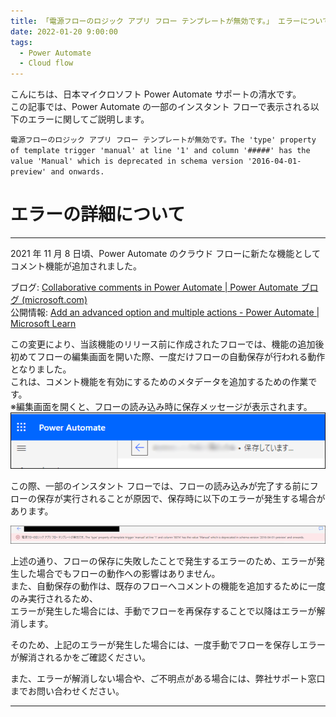 ```yaml
---
title: 「電源フローのロジック アプリ フロー テンプレートが無効です。」 エラーについて
date: 2022-01-20 9:00:00
tags:
  - Power Automate
  - Cloud flow
---
```


こんにちは、日本マイクロソフト Power Automate サポートの清水です。  
この記事では、Power Automate の一部のインスタント フローで表示される以下のエラーに関してご説明します。  

`
電源フローのロジック アプリ フロー テンプレートが無効です。The 'type' property of template trigger 'manual' at line '1' and column '#####' has the value 'Manual' which is deprecated in schema version '2016-04-01-preview' and onwards.
`

<!-- more -->


# エラーの詳細について  
---
2021 年 11 月 8 日頃、Power Automate のクラウド フローに新たな機能としてコメント機能が追加されました。  

ブログ: [Collaborative comments in Power Automate | Power Automate ブログ (microsoft.com)](https://powerautomate.microsoft.com/ja-jp/blog/collaborative-comments-in-power-automate/)  
公開情報: [Add an advanced option and multiple actions - Power Automate | Microsoft Learn](https://learn.microsoft.com/en-us/power-automate/multi-step-logic-flow#add-comments-to-actions-and-triggers)  

この変更により、当該機能のリリース前に作成されたフローでは、機能の追加後初めてフローの編集画面を開いた際、一度だけフローの自動保存が行われる動作となりました。  
これは、コメント機能を有効にするためのメタデータを追加するための作業です。  
※編集画面を開くと、フローの読み込み時に保存メッセージが表示されます。  
![](./logic-app-flow-template-was-invalid-error/img01.png)  

この際、一部のインスタント フローでは、フローの読み込みが完了する前にフローの保存が実行されることが原因で、保存時に以下のエラーが発生する場合があります。  

![](./logic-app-flow-template-was-invalid-error/img02.png)  


上述の通り、フローの保存に失敗したことで発生するエラーのため、エラーが発生した場合でもフローの動作への影響はありません。  
また、自動保存の動作は、既存のフローへコメントの機能を追加するために一度のみ実行されるため、  
エラーが発生した場合には、手動でフローを再保存することで以降はエラーが解消します。  
 
そのため、上記のエラーが発生した場合には、一度手動でフローを保存しエラーが解消されるかをご確認ください。  

また、エラーが解消しない場合や、ご不明点がある場合には、弊社サポート窓口までお問い合わせください。  

---
